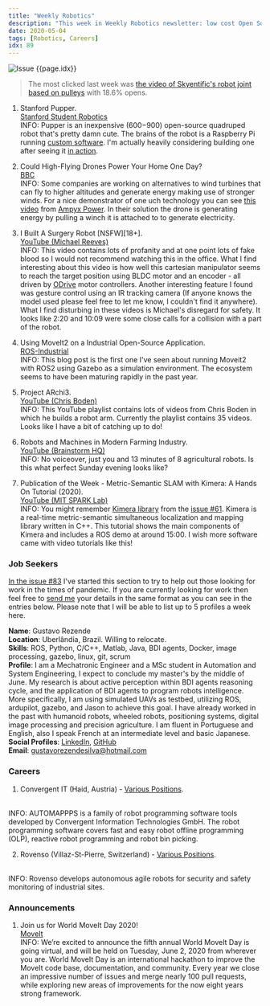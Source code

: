 ```yaml
---
title: "Weekly Robotics"
description: "This week in Weekly Robotics newsletter: low cost Open Source quadruped from Stanford, drones powering your home, a DIY killer surgery robot, metric-semantic SLAM tutorial and more!"
date: 2020-05-04
tags: [Robotics, Careers]
idx: 89
---
```

![Issue {{page.idx}}](/img/headers/{{page.idx}}.jpg "Issue {{page.idx}}")

> The most clicked last week was [the video of Skyentific's robot joint based on pulleys](https://youtu.be/utDagouxM5U) with 18.6% opens.

1) Stanford Pupper.
<br>[Stanford Student Robotics](https://stanfordstudentrobotics.org/pupper)<br>
INFO: Pupper is an inexpensive ($600-$900) open-source quadruped robot that's pretty damn cute. The brains of the robot is a Raspberry Pi running [custom software](https://github.com/stanfordroboticsclub/StanfordQuadruped). I'm actually heavily considering building one after seeing it [in action](https://youtu.be/NIjodHA78UE).

2) Could High-Flying Drones Power Your Home One Day?
<br>[BBC](https://www.bbc.com/news/business-48132021)<br>
INFO: Some companies are working on alternatives to wind turbines that can fly to higher altitudes and generate energy making use of stronger winds. For a nice demonstrator of one uch technology you can see [this video](https://youtu.be/BBMms4LnEKw) from [Ampyx Power](https://www.ampyxpower.com/). In their solution the drone is generating energy by pulling a winch it is attached to to generate electricity.

3) I Built A Surgery Robot [NSFW][18+].
<br>[YouTube (Michael Reeves)](https://youtu.be/A_BlNA7bBxo)<br>
INFO: This video contains lots of profanity and at one point lots of fake blood so I would not recommend watching this in the office. What I find interesting about this video is how well this cartesian manipulator seems to reach the target position using BLDC motor and an encoder - all driven by [ODrive](https://odriverobotics.com/) motor controllers. Another interesting feature I found was gesture control using an IR tracking camera (If anyone knows the model used please feel free to let me know, I couldn't find it anywhere). What I find disturbing in these videos is Michael's disregard for safety. It looks like 2:20 and 10:09 were some close calls for a collision with a part of the robot.

4) Using MoveIt2 on a Industrial Open-Source Application.
<br>[ROS-Industrial](https://rosindustrial.org/news/2020/4/29/using-moveit2-on-a-industrial-open-source-application)<br>
INFO: This blog post is the first one I've seen about running Moveit2 with ROS2 using Gazebo as a simulation environment. The ecosystem seems to have been maturing rapidly in the past year.

5) Project ARchi3.
<br>[YouTube (Chris Boden)](https://www.youtube.com/playlist?list=PL-3Y2XexL9dTNKEhwgJxFhWum2wXZp7Ia)<br>
INFO: This YouTube playlist contains lots of videos from Chris Boden in which he builds a robot arm. Currently the playlist contains 35 videos. Looks like I have a bit of catching up to do!

6) Robots and Machines in Modern Farming Industry.
<br>[YouTube (Brainstorm HQ)](https://youtu.be/LGnNIs3VMWc)<br>
INFO: No voiceover, just you and 13 minutes of 8 agricultural robots. Is this what perfect Sunday evening looks like?

7) Publication of the Week - Metric-Semantic SLAM with Kimera: A Hands On Tutorial (2020).
<br>[YouTube (MIT SPARK Lab)](https://youtu.be/Zjevg5wQTdI)<br>
INFO: You might remember [Kimera library](https://github.com/MIT-SPARK/Kimera) from the [issue #61](https://weeklyrobotics.com/weekly-robotics-61). Kimera is a real-time metric-semantic simultaneous localization and mapping library written in C++. This tutorial shows the main components of Kimera and includes a ROS demo at around 15:00. I wish more software came with video tutorials like this!

### Job Seekers

[In the issue #83](https://weeklyrobotics.com/weekly-robotics-83) I've started this section to try to help out those looking for work in the times of pandemic. If you are currently looking for work then feel free to [send me](mailto:mat@weeklyrobotics.com) your details in the same format as you can see in the entries below. Please note that I will be able to list up to 5 profiles a week here.

**Name**: Gustavo Rezende<br>
**Location**: Uberlândia, Brazil. Willing to relocate.<br>
**Skills**: ROS, Python,  C/C++, Matlab, Java, BDI agents, Docker, image processing, gazebo, linux, git, scrum<br>
**Profile**: I am a Mechatronic Engineer and a MSc student in Automation and System Engineering, I expect to conclude my master's by the middle of June. My research is about active perception within BDI agents reasoning cycle, and the application of BDI agents to program robots intelligence. More specifically, I am using simulated UAVs as testbed, utilizing ROS, ardupilot, gazebo, and Jason to achieve this goal. I have already worked in the past with humanoid robots, wheeled robots, positioning systems, digital image processing and precision agriculture. I am fluent in Portuguese and English, also I speak French at an intermediate level and basic Japanese. <br>
**Social Profiles**: [LinkedIn](https://www.linkedin.com/in/gustavo-rezende-a1326731/), [GitHub](https://github.com/Rezenders) <br>
**Email**: gustavorezendesilva@hotmail.com<br>

### Careers

1) Convergent IT (Haid, Austria) - [Various Positions](https://convergent-it.com/job-offer/).
<br>
INFO: AUTOMAPPPS is a family of robot programming software tools developed by Convergent Information Technologies GmbH.  The robot programming software covers fast and easy robot offline programming (OLP), reactive robot programming and robot bin picking.

2) Rovenso (Villaz-St-Pierre, Switzerland) - [Various Positions](https://www.rovenso.com/#join).
<br>
INFO: Rovenso develops autonomous agile robots for security and safety monitoring of industrial sites.

### Announcements

1) Join us for World MoveIt Day 2020!
<br>[MoveIt](https://moveit.ros.org/events/world-moveit-day/2020/04/28/world-moveit-day-2020.html)<br>
INFO: We’re excited to announce the fifth annual World MoveIt Day is going virtual, and will be held on Tuesday, June 2, 2020 from wherever you are. World MoveIt Day is an international hackathon to improve the MoveIt code base, documentation, and community. Every year we close an impressive number of issues and merge nearly 100 pull requests, while exploring new areas of improvements for the now eight years strong framework.
